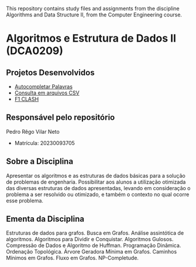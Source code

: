 This repository contains study files and assignments from the discipline Algorithms and Data Structure II, from the Computer Engineering course.

# Algoritmos e Estrutura de Dados II (DCA0209)

## Projetos Desenvolvidos

- [Autocompletar Palavras](https://github.com/jordanmaramos/ED2/tree/main/U1T2)
- [Consulta em arquivos CSV](FastQuery_CSV)
- [F1 CLASH](https://github.com/pedrorvn/ED2/tree/main/F1%20Clash)

## Responsável pelo repositório
Pedro Rêgo Vilar Neto
* Matrícula: 20230093705

## Sobre a Disciplina
Apresentar os algoritmos e as estruturas de dados básicas para a solução de problemas de engenharia. Possibilitar aos alunos a utilização otimizada das diversas estruturas de dados apresentadas, levando em consideração o problema a ser resolvido ou otimizado, e também o contexto no qual ocorre esse problema.

## Ementa da Disciplina
Estruturas de dados para grafos. Busca em Grafos. Análise assintótica de algoritmos. Algoritmos para Dividir e Conquistar. Algoritmos Gulosos. Compressão de Dados e Algoritmo de Huffman. Programação Dinâmica. Ordenação Topológica. Árvore Geradora Mínima em Grafos. Caminhos Mínimos em Grafos. Fluxo em Grafos. NP-Completude.


